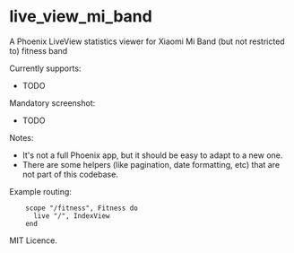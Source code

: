 # live_view_mi_band
A Phoenix LiveView statistics viewer for Xiaomi Mi Band (but not restricted to) fitness band

Currently supports:
- TODO

Mandatory screenshot:

- TODO

Notes:
- It's not a full Phoenix app, but it should be easy to adapt to a new one.
- There are some helpers (like pagination, date formatting, etc) that are not part of this codebase.

Example routing:

```
    scope "/fitness", Fitness do
      live "/", IndexView
    end
```

MIT Licence.
